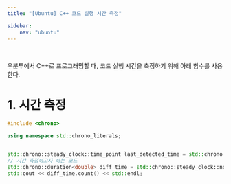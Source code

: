 ```yaml
---
title: "[Ubuntu] C++ 코드 실행 시간 측정"

sidebar:
    nav: "ubuntu"
---
```


<br/>


우분투에서 C++로 프로그래밍할 때, 코드 실행 시간을 측정하기 위해 아래 함수를 사용한다.


# 1. 시간 측정

```cpp
#include <chrono>

using namespace std::chrono_literals;


std::chrono::steady_clock::time_point last_detected_time = std::chrono::steady_clock::now();
// 시간 측정하고자 하는 코드
std::chrono::duration<double> diff_time = std::chrono::steady_clock::now() - last_detected_time;
std::cout << diff_time.count() << std::endl;
```




<br/>



